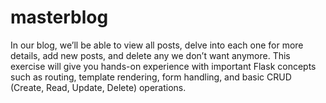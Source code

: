 # masterblog
In our blog, we’ll be able to view all posts, delve into each one for more details, add new posts, and delete any we don’t want anymore. This exercise will give you hands-on experience with important Flask concepts such as routing, template rendering, form handling, and basic CRUD (Create, Read, Update, Delete) operations.
